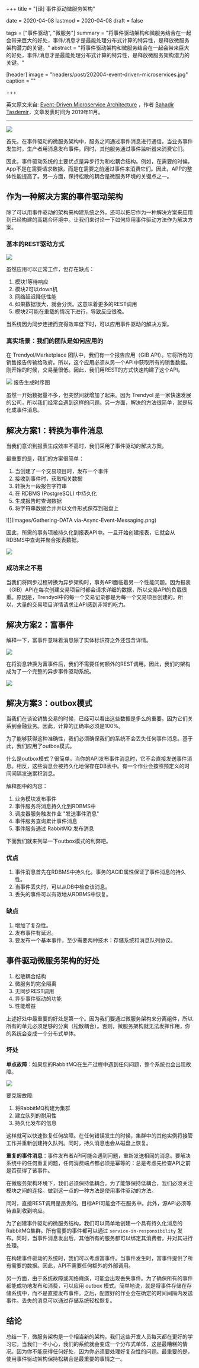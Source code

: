 +++
title = "[译] 事件驱动微服务架构"

date = 2020-04-08
lastmod = 2020-04-08
draft = false

tags = ["事件驱动", "微服务"]
summary = "将事件驱动架构和微服务结合在一起会带来巨大的好处，事件/消息才是最能处理分布式计算的特异性，是释放微服务架构潜力的关键。"
abstract = "将事件驱动架构和微服务结合在一起会带来巨大的好处，事件/消息才是最能处理分布式计算的特异性，是释放微服务架构潜力的关键。"

[header]
image = "headers/post/202004-event-driven-microservices.jpg"
caption = ""

+++

英文原文来自: [Event-Driven Microservice Architecture](https://medium.com/trendyol-tech/event-driven-microservice-architecture-91f80ceaa21e) ，作者 [Bahadir Tasdemir](https://medium.com/@bahadirtasdemir)，文章发表时间为 2019年11月。

------

![](images/event-driven-microservice-architecture.png)

首先，在事件驱动的微服务架构中，服务之间通过事件消息进行通信。当业务事件发生时，生产者用消息发布事件。同时，其他服务通过事件监听器来消费它们。

因此，事件驱动系统的主要优点是异步行为和松耦合结构。例如，在需要的时候，App不是在需要请求数据，而是在需要之前通过事件来消费它们。因此，APP的整体性能提高了。另一方面，保持松散的耦合是微服务环境的关键点之一。

## 作为一种解决方案的事件驱动架构

除了可以用事件驱动的架构来构建系统之外，还可以把它作为一种解决方案来应用到已经构建的高耦合环境中。让我们来讨论一下如何应用事件驱动方法作为解决方案。

### 基本的REST驱动方式

![](images/rest-api-call.png)

虽然应用可以正常工作，但存在缺点：

1. 模块1等待响应
2. 模块2可以down机
3. 网络延迟降低性能
4. 如果数据很大，就会分页。这意味着更多的REST调用
5. 模块2可能在重载的情况下进行，导致反应很晚。

当系统因为同步连接而变得效率低下时，可以应用事件驱动的解决方案。

### 真实场景：我们的团队是如何应用的

在 Trendyol/Marketplace 团队中，我们有一个报告应用（GIB API）。它将所有的销售报告传输给政府。所以，这个应用必须从另一个API中获取所有的销售数据。刚开始的时候，交易量很低。因此，我们用REST的方式快速构建了这个API。

![](images/Report-Generation-Timing-Diagram.png)
报告生成时序图

虽然一开始数据量不多，但突然间就增加了起来。因为 Trendyol 是一家快速发展的公司，所以我们经常会遇到这样的问题。另一方面，解决的方法很简单，就是转化成事件消息。

## 解决方案1：转换为事件消息

当我们意识到报表生成效率不高时，我们采用了事件驱动的解决方案。

最重要的是，我们的方案很简单：

1. 当创建了一个交易项目时，发布一个事件
2. 接收到事件时，获取相关数据
3. 转换为一段报告字符串
4. 在 RDBMS (PostgreSQL) 中持久化
5. 生成报告时查询数据
6. 将字符串数据合并并以文件形式保存到磁盘上

![](images/Gathering-DATA via-Async-Event-Messaging.png)

因此，所需的事务项被持久化到报表API中。一旦开始创建报表，它就会从RDBMS中查询并聚合报表数据。

![](images/Generate-Transaction-Report.png)

### 成功来之不易

当我们将同步过程转换为异步架构时，事务API面临着另一个性能问题。因为报表（GIB）API在每次创建交易项目时都会请求详细的数据，所以交易API的负载很重。原因是，Trendyol中的每一个交易记录都是为每一个交易项目创建的。所以，大量的交易项目详情请求让API感到非常的吃力。

## 解决方案2：富事件

解释一下，富事件意味着消息除了实体标识符之外还包含详情。

![](images/Fat-Event-Message-Sample.png)

在将消息转换为富事件后，我们不需要任何额外的REST调用。因此，我们的架构成为了一个完整的异步事件驱动系统。

![](images/Complete-Even-Driven-Architecture.png)

## 解决方案3：outbox模式

当我们在谈论销售交易的时候，已经可以看出这些数据是多么的重要。因为它们关系到金融业务。因此，计算的正确率必须是100%。

为了能够获得这种准确性，我们必须确保我们的系统不会丢失任何事件消息。基于此，我们应用了outbox模式。

什么是outbox模式？很简单，当你的API发布事件消息时，它不会直接发送事件消息。相反，这些消息会被持久化地保存在DB表中。有一个作业会按照预定义的时间间隔发送累积消息。

解释图中的内容：

1. 业务模块发布事件
2. 事件服务将消息持久化到RDBMS中
3. 调度器服务触发作业 "发送事件消息"
4. 事件服务查询累计事件消息
5. 事件服务通过 RabbitMQ 发布消息

下面我们就来列举一下outbox模式的利弊吧。

### 优点

1. 事件消息首先在RDBMS中持久化。事务的ACID属性保证了事件消息的持久性。
2. 当事件丢失时，可以从DB中检查该消息。
3. 丢失的事件可以有效地从RDBMS中恢复。

### 缺点

1. 增加了复杂性。
2. 发布事件有延迟。
3. 要发布一个基本事件，至少需要两种技术：存储系统和消息队列协议。

## 事件驱动微服务架构的好处

1. 松散耦合结构
2. 微服务的完全隔离
3. 无同步REST调用
4. 异步事件驱动的功能
5. 性能增益

上述好处中最重要的好处是第一个。因为我们要通过微服务架构来分离组件，所以所有的单元必须足够的分离（松散耦合）。否则，微服务架构就无法发挥作用，你的系统会变成一个分布式单体。

### 坏处

**单点故障**：如果您的RabbitMQ在生产过程中遇到任何问题，整个系统也会出现故障。

![](images/single-point-of-failure.png)

要克服故障:

1. 将RabbitMQ构建为集群
2. 建立队列的耐用性
3. 持久化发布的信息

这样就可以快速恢复任何故障。在任何错误发生的时候，集群中的其他实例将接管工作并重新创建持久队列。同时，持久消息也会从磁盘上恢复。

**重复的事件消息**：事件发布者API可能会遇到问题，重新发送相同的消息。要解决系统中的任何重复问题，任何消费端点都必须是幂等的：总是考虑先检查API之前是否获得了该事件。

在微服务架构环境下，我们必须保持低耦合。为了能够保持低耦合，我们必须关注模块之间的连接。做到这一点的一种方法是使用事件驱动的方法。

同时，直接REST调用是昂贵的。目标API可能会不在服务中。此外，源API必须等待直到收到响应。

为了创建事件驱动的微服务结构，我们可以简单地创建一个具有持久化消息的RabbitMQ集群。所有需要的事件都可以通过 `service-in-responsibility` 发布。同时，当事件消息发出后，其他所有的服务都可以绑定其消费者，并对其进行处理。

在构建事件驱动的系统时，我们可以考虑富事件。当事件发生时，富事件提供了所有需要的数据。因此，API不需要任何额外的外部调用。

另一方面，由于系统故障或网络瘫痪，可能会出现丢失事件。为了确保所有的事件都能成功地发布和消费，可以应用 outbox 模式。简单地说，就是将事件存储在存储系统中，而不是直接发布事件。之后，配置好的作业会在确定的时间间隔内发送事件。丢失的消息可以通过存储系统轻松恢复。

## 结论

总结一下，微服务架构是一个相当新的架构，我们这些开发人员每天都在更好的学习它。当我们一不小心，我们的系统就会变成一个分布式单体，这是最糟糕的情况。因为你不能获得任何好处，因为你必须要处理好复杂性的问题。最重要的是，使用事件驱动架构保持松耦合是最重要的事情之一。

